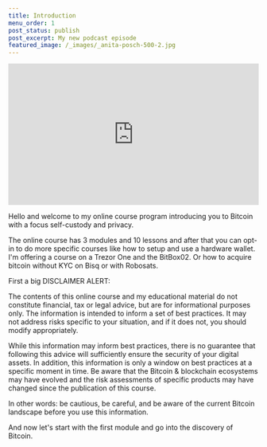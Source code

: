 ```yaml
---
title: Introduction
menu_order: 1
post_status: publish
post_excerpt: My new podcast episode
featured_image: /_images/_anita-posch-500-2.jpg
---
```


<div style="padding:56.25% 0 0 0;position:relative;"><iframe src="https://player.vimeo.com/video/843679350?h=f8880ac7f5&amp;badge=0&amp;autopause=0&amp;player_id=0&amp;app_id=58479" frameborder="0" allow="autoplay; fullscreen; picture-in-picture" allowfullscreen style="position:absolute;top:0;left:0;width:100%;height:100%;" title="Seed Backup Conclusion"></iframe></div><script src="https://player.vimeo.com/api/player.js"></script>

Hello and welcome to my online course program introducing you to Bitcoin with a focus self-custody and privacy.

The online course has 3 modules and 10 lessons and after that you can opt-in to do more specific courses like how to setup and use a hardware wallet. I'm offering a course on a Trezor One and the BitBox02. Or how to acquire bitcoin without KYC on Bisq or with Robosats.

First a big DISCLAIMER ALERT:

The contents of this online course and my educational material do not constitute financial, tax or legal advice, but are for informational purposes only. The information is intended to inform a set of best practices. It may not address risks specific to your situation, and if it does not, you should modify appropriately. 

While this information may inform best practices, there is no guarantee that following this advice will sufficiently ensure the security of your digital assets. In addition, this information is only a window on best practices at a specific moment in time. Be aware that the Bitcoin & blockchain ecosystems may have evolved and the risk assessments of specific products may have changed since the publication of this course. 

In other words: be cautious, be careful, and be aware of the current Bitcoin landscape before you use this information.

And now let's start with the first module and go into the discovery of Bitcoin.



